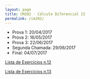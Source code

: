 ```yaml
---
layout: page
title: CM202 - Cálculo Diferencial II
permalink: /cm202/
---
```


- Prova 1: 20/04/2017
- Prova 2: 16/05/2017
- Prova 3: 22/06/2017
- Segunda Chamada: 29/06/2017
- Final: 04/07/2017

[Lista de Exercícios n.12](/disciplinas/listaMinMax.pdf)

[Lista de Exercícios n.13](/disciplinas/listaIntDupla.pdf)

